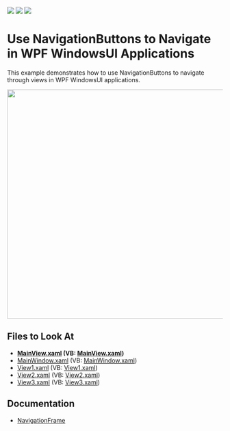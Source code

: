 <!-- default badges list -->
![](https://img.shields.io/endpoint?url=https://codecentral.devexpress.com/api/v1/VersionRange/128642434/22.2.2%2B)
[![](https://img.shields.io/badge/Open_in_DevExpress_Support_Center-FF7200?style=flat-square&logo=DevExpress&logoColor=white)](https://supportcenter.devexpress.com/ticket/details/E4663)
[![](https://img.shields.io/badge/📖_How_to_use_DevExpress_Examples-e9f6fc?style=flat-square)](https://docs.devexpress.com/GeneralInformation/403183)
<!-- default badges end -->

# Use NavigationButtons to Navigate in WPF WindowsUI Applications

This example demonstrates how to use NavigationButtons to navigate through views in WPF WindowsUI applications.

<img src="https://user-images.githubusercontent.com/12169834/183709344-1cd20837-1a4c-4e85-877b-68e5f665e5a4.png" width="535"/>

<!-- default file list -->
## Files to Look At

* **[MainView.xaml](./CS/NavigationButtons/MainView.xaml) (VB: [MainView.xaml](./VB/NavigationButtons/MainView.xaml))**
* [MainWindow.xaml](./CS/NavigationButtons/MainWindow.xaml) (VB: [MainWindow.xaml](./VB/NavigationButtons/MainWindow.xaml))
* [View1.xaml](./CS/NavigationButtons/View1.xaml) (VB: [View1.xaml](./VB/NavigationButtons/View1.xaml))
* [View2.xaml](./CS/NavigationButtons/View2.xaml) (VB: [View2.xaml](./VB/NavigationButtons/View2.xaml))
* [View3.xaml](./CS/NavigationButtons/View3.xaml) (VB: [View3.xaml](./VB/NavigationButtons/View3.xaml))
<!-- default file list end -->

## Documentation
* [NavigationFrame](https://docs.devexpress.com/WPF/DevExpress.Xpf.WindowsUI.NavigationFrame)
